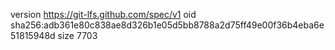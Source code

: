 version https://git-lfs.github.com/spec/v1
oid sha256:adb361e80c838ae8d326b1e05d5bb8788a2d75ff49e00f36b4eba6e51815948d
size 7703
